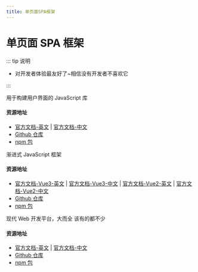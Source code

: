 ```yaml
---
title: 单页面SPA框架
---
```


# 单页面 SPA 框架

::: tip 说明

-   对开发者体验最友好了~相信没有开发者不喜欢它

:::

<ProjectTitle name='React' starts='facebook/react' />

用于构建用户界面的 JavaScript 库

#### 资源地址

-   [官方文档-英文](https://reactjs.org/) | [官方文档-中文](https://react.docschina.org/)
-   [Github 仓库](https://github.com/facebook/react/)
-   [npm 包](https://www.npmjs.com/package/react)

<ProjectTitle name='Vue' starts='vuejs/core' />

渐进式 JavaScript 框架

#### 资源地址

-   [官方文档-Vue3-英文](https://vuejs.org) | [官方文档-Vue3-中文](https://cn.vuejs.org) | [官方文档-Vue2-英文](https://v2.vuejs.org) | [官方文档-Vue2-中文](https://v2.cn.vuejs.org)
-   [Github 仓库](https://github.com/vuejs/core)
-   [npm 包](https://www.npmjs.com/package/vue)

<ProjectTitle name='Angular' starts='angular/angular' version='@angular/core' />

现代 Web 开发平台，大而全 该有的都不少

#### 资源地址

-   [官方文档-英文](https://angular.io) | [官方文档-中文](https://angular.cn)
-   [Github 仓库](https://github.com/angular/angular)
-   [npm 包](https://www.npmjs.com/package/@angular/core)
